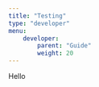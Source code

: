 ```yaml
---
title: "Testing"
type: "developer"
menu:
    developer:
        parent: "Guide"
        weight: 20
---
```


Hello